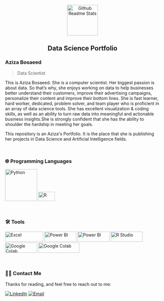 <p align="center">
 <img width="100px" src="https://avatars.githubusercontent.com/u/68463439?s=400&u=0453d474e34a21d3a806eaff12653026efc08daa&v=4" alt="Github Readme Stats" />
 <h2 align="center">Data Science Portfolio</h2>
</p>

### Aziza Bosaeed
> Data Scientist 

<div>
 <p>
This is Aziza Bosaeed. She is a computer scientist. Her biggest passion is about data. So that’s why, she enjoys working on data to help businesses better understand their customers, improve their advertising campaigns, personalize their content and improve their bottom lines. She is fast learner, hard worker, dedicated, problem solver, and team player who is proficient in an array of data science tools. She has excellent visualization & coding skills, as well as an ability to turn raw data into meaningful and actionable business insights.She is strongly confident that she has the ability to shoulder the hardship in meeting her goals.

This repository is an Aziza's Portfolio. It is the place that she is publishing her projects in Data Science and Artificial Intelligence fields.
</p>
<br/> 
</div>


### 🌐 Programming Languages 
<div>
<p >
<a href="https://www.python.org/" target="_blank"><img src="https://img.shields.io/badge/Python-3776AB?style=for-the-badge&logo=python&logoColor=white" alt="Python" width="104" ></a>
<a href="https://www.r-project.org/"><img src="https://img.shields.io/badge/R-276DC3?style=for-the-badge&logo=r&logoColor=white" alt="R" width="54" height ="30" ></a>
</p>
<br/>
</div>

### 🛠️ Tools
<div>
<p >
<a href="https://www.microsoft.com/en-us/microsoft-365/excel" target="_blank"><img src="https://img.shields.io/badge/Microsoft_Excel-217346?style=for-the-badge&logo=microsoft-excel&logoColor=white" alt="Excel" width="124" height ="33"></a>
<a href="https://powerbi.microsoft.com/en-us/" target="_blank"><img src="https://img.shields.io/badge/PowerBI-F2C811?style=for-the-badge&logo=Power%20BI&logoColor=white" alt="Power BI" width="104" height ="33"></a>
<a href="https://www.tableau.com/" target="_blank"><img src="https://img.shields.io/badge/Tableau-53bd92?style=for-the-badge&logo=Tableau&logoColor=white" alt="Power BI" width="104" height ="33"></a>
<a href="https://www.rstudio.com/" target="_blank"><img src="https://img.shields.io/badge/RStudio-75AADB?style=for-the-badge&logo=RStudio&logoColor=white" alt="R Studio" width="104" height ="33"></a>
<a href="https://research.google.com/colaboratory/faq.html" target="_blank"><img src="https://img.shields.io/badge/Colab-F9AB00?style=for-the-badge&logo=googlecolab&color=525252" alt="Google Colab" width="104" height ="33"></a>
<a href="https://www.microsoft.com/en-us/sql-server/" target="_blank"><img src="https://img.shields.io/badge/Microsoft_SQL_Server-CC2927?style=for-the-badge&logo=microsoft-sql-server&logoColor=white" alt="Google Colab" width="134" height ="33"></a>
</p>
<br/>
</div>

### 🤝🏻 Contact Me
<div>
<p>
<p> Thanks for reading, and feel free to reach out to me: </p>
<a href="https://www.linkedin.com/in/aziza-bosaeed-3b156616a/" target="_blank"><img alt="LinkedIn" src="https://img.shields.io/badge/LinkedIn-@aziza.bosaeed-blue?style=flat&logo=linkedin"></a>
<a href="mailto:aziza.bosaeed@outlook.com"><img alt="Email" src="https://img.shields.io/badge/Email-aziza.bosaeed@outlook.com-blue?style=flat&logo=gmail"></a>
</p>
<br/>
</div>
